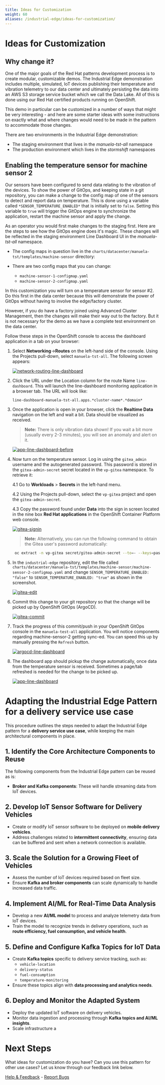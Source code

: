 ```yaml
---
title: Ideas for Customization
weight: 60
aliases: /industrial-edge/ideas-for-customization/
---
```


# Ideas for Customization

## Why change it?

One of the major goals of the Red Hat patterns development process is to create modular, customizable demos. The Industrial Edge demonstration includes
multiple, simulated, IoT devices publishing their temperature and vibration telemetry to our data center and ultimately persisting the data into an AWS S3 storage service bucket which we call the Data Lake. All of this is done using our Red Hat certified products running on OpenShift.

This demo in particular can be customized in a number of ways that might be very interesting - and here are some starter ideas with some instructions on
exactly what and where changes would need to be made in the pattern to accommodate those changes.

There are two environments in the Industrial Edge demonstration:

* The staging environment that lives in the *manuela-tst-all* namespace
* The production environment which lives in the *stormshift* namespaces

## Enabling the temperature sensor for machine sensor 2  

Our sensors have been configured to send data relating to the vibration of the devices.  To show the power of GitOps, and keeping state in a git repository,
you can make a change to the config map of one of the sensors to detect and report data on temperature. This is done using a variable called `*SENSOR_TEMPERATURE_ENABLED*` that is initially set to `false`.  Setting this variable to `true` will trigger the GitOps engine to synchronize the application, restart the machine sensor and apply the change.

As an operator you would first make changes to the staging first.  Here are the steps to see how the GitOps engine does it's magic. These changes will be reflected in the staging environment Line Dashboard UI in the *manuela-tst-all* namespace.

* The config maps in question live in the `charts/datacenter/manuela-tst/templates/machine-sensor` directory:

* There are two config maps that you can change:
  * `machine-sensor-1-configmap.yaml`
  * `machine-sensor-2-configmap.yaml`

In this customization you will turn on a temperature sensor for sensor #2. Do this first in the data center because this will demonstrate the power of GitOps without having to involve the edge/factory cluster. 

However, if you do have a factory joined using Advanced Cluster Management, then the changes will make their way out to the factory. But it is not necessary for the demo as we have a complete test environment on the data center.

Follow these steps in the OpenShift console to access the dashboard application in a tab on your browser:

1. Select **Networking**->**Routes** on the left-hand side of the console. Using the Projects pull-down, select `manuela-tst-all`. The following screen appears: 

    [![network-routing-line-dashboard](/images/industrial-edge/network-routing-line-dashboard.png)](/images/industrial-edge/network-routing-line-dashboard.png)

2. Click the URL under the Location column for the route Name `line-dashboard`. This will launch the line-dashboard monitoring application in a browser tab. The URL will look like:

    `line-dashboard-manuela-tst-all.apps.*cluster-name*.*domain*`

3. Once the application is open in your browser, click the **Realtime Data** navigation on the left and wait a bit. Data should be visualized as received.

    > **Note:** There is only vibration data shown! If you wait a bit more (usually every 2-3 minutes), you will see an anomaly and alert on it.

    [![app-line-dashboard-before](/images/industrial-edge/app-line-dashboard-before.png)](/images/industrial-edge/app-line-dashboard-before.png)

4. Now turn on the temperature sensor. Log in using the `gitea_admin` username and the autogenerated password. This password is stored in the `gitea-admin-secret` secret located in the `vp-gitea` namespace. To retrieve it:

    4.1 Go to **Workloads** > **Secrets** in the left-hand menu.

    4.2  Using the Projects pull-down, select the `vp-gitea` project and open the `gitea-admin-secret`.

    4.3 Copy the password found under **Data** into the sign in screen located in the nine box **Red Hat applications** in the OpenShift Container Platform web console. 

    [![gitea-signin](/images/industrial-edge/gitea-signin.png)](/images/industrial-edge/gitea-signin.png)

    > **Note:** Alternatively, you can run the following command to obtain the Gitea user's password automatically:  
    >  
     ```sh
      oc extract -n vp-gitea secret/gitea-admin-secret --to=- --keys=password 2>/dev/null
     ```

5. In the `industrial-edge` repository, edit the file called `charts/datacenter/manuela-tst/templates/machine-sensor/machine-sensor-2-configmap.yaml`
and change `SENSOR_TEMPERATURE_ENABLED: "false"` to `SENSOR_TEMPERATURE_ENABLED: "true"` as shown in the screenshot.

    [![gitea-edit](/images/industrial-edge/gitea-edit.png)](/images/industrial-edge/gitea-edit.png)

6. Commit this change to your git repository so that the change will be picked up by OpenShift GitOps (ArgoCD).

    [![gitea-commit](/images/industrial-edge/gitea-commit.png)](/images/industrial-edge/gitea-commit.png)

7. Track the progress of this commit/push in your OpenShift GitOps console in the `manuela-test-all` application. You will notice components regarding
machine-sensor-2 getting sync-ed. You can speed this up by manually pressing the `Refresh` button.

    [![argocd-line-dashboard](/images/industrial-edge/argocd-line-dashboard.png)](/images/industrial-edge/argocd-line-dashboard.png)

8. The dashboard app should pickup the change automatically, once data from the temperature sensor is received. Sometimes a page/tab refreshed is needed for the change to be picked up.

    [![app-line-dashboard](/images/industrial-edge/argocd-machine-sensor2.png)](/images/industrial-edge/argocd-machine-sensor2.png)

# Adapting the Industrial Edge Pattern for a delivery service use case  

This procedure outlines the steps needed to adapt the Industrial Edge pattern for a **delivery service use case**, while keeping the main architectural components in place.  

## **1. Identify the Core Architecture Components to Reuse**  
The following components from the Industrial Edge pattern can be reused as is:  
- **Broker and Kafka components**: These will handle streaming data from IoT devices.  

## **2. Develop IoT Sensor Software for Delivery Vehicles**  
- Create or modify IoT sensor software to be deployed on **mobile delivery vehicles**.  
- Address challenges related to **intermittent connectivity**, ensuring data can be buffered and sent when a network connection is available.  

## **3. Scale the Solution for a Growing Fleet of Vehicles**  
- Assess the number of IoT devices required based on fleet size.  
- Ensure **Kafka and broker components** can scale dynamically to handle increased data traffic.  

## **4. Implement AI/ML for Real-Time Data Analysis**  
- Develop a new **AI/ML model** to process and analyze telemetry data from IoT devices.  
- Train the model to recognize trends in delivery operations, such as **route efficiency, fuel consumption, and vehicle health**.  

## **5. Define and Configure Kafka Topics for IoT Data**  
- Create **Kafka topics** specific to delivery service tracking, such as:  
  - `vehicle-location`  
  - `delivery-status`  
  - `fuel-consumption`  
  - `temperature-monitoring`  
- Ensure these topics align with **data processing and analytics needs**.  

## **6. Deploy and Monitor the Adapted System**  
- Deploy the updated IoT software on delivery vehicles.  
- Monitor data ingestion and processing through **Kafka topics and AI/ML insights**.  
- Scale infrastructure a

# Next Steps

What ideas for customization do you have? Can you use this pattern for other
use cases?  Let us know through our feedback link below.

[Help & Feedback](https://groups.google.com/g/validatedpatterns) - [Report Bugs](https://github.com/validatedpatterns/industrial-edge/issues)
